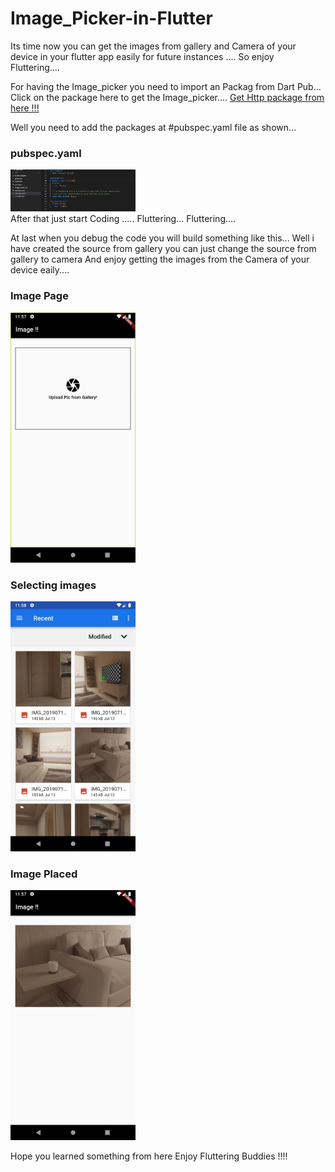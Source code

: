 # Image_Picker-in-Flutter
Its time now you can get the images from gallery and Camera of your device in your flutter app easily for future instances ....
So enjoy Fluttering....

For having the Image_picker you need to import an Packag from Dart Pub...
Click on the package here to get the Image_picker....
<a class="github-button" href="https://pub.dev/packages/image_picker" data-size="large" aria-label="Follow @ntkme on GitHub">Get Http package from here !!!</a>

Well you need to add the packages at #pubspec.yaml file as shown...
 <h3>pubspec.yaml</h3> 
<img src="https://github.com/neon97/Image_Picker-in-Flutter/blob/master/Screenshots/pubpspec.png?raw=true"  width="200" >
</img>
<br>
After that just start Coding .....
Fluttering...
Fluttering....

At last when you debug the code you will build something like this...
Well i have created the source from gallery you can just change the source from gallery to camera
And enjoy getting the images from the Camera of your device eaily....
 <h3>Image Page</h3> 
<img src="https://github.com/neon97/Image_Picker-in-Flutter/blob/master/Screenshots/Screenshot_1563776865.png?raw=true"  width="200" >
</img>
<br>

 <h3>Selecting images</h3> 
<img src="https://github.com/neon97/Image_Picker-in-Flutter/blob/master/Screenshots/Screenshot_1563776884.png?raw=true"  width="200" >
</img>
<br>

 <h3>Image Placed</h3> 
<img src="https://github.com/neon97/Image_Picker-in-Flutter/blob/master/Screenshots/Screenshot_1563776850.png?raw=true"  width="200" >
</img>
<br>

Hope you learned something from here Enjoy Fluttering Buddies !!!!

